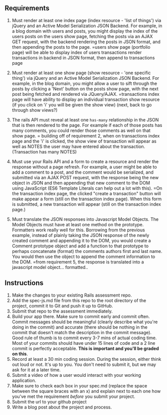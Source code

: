 ## Requirements

 1. Must render at least one index page (index resource - 'list of things') via jQuery and an Active Model Serialization JSON Backend. For example, in a blog domain with users and posts, you might display the index of the users posts on the users show page, fetching the posts via an AJAX GET request, with the backend rendering the posts in JSON format, and then appending the posts to the page.
 =users show page (portfolio page) will be able to display index of users transactions
 render transactions in backend in JSON format, then append to transactions page

 2. Must render at least one show page (show resource - 'one specific thing') via jQuery and an Active Model Serialization JSON Backend. For example, in the blog domain, you might allow a user to sift through the posts by clicking a 'Next' button on the posts show page, with the next post being fetched and rendered via JQuery/AJAX.
 =transactions index page will have ability to display an individual transaction show resource (if you click on 'i'
 you will be given the show view) (next, back to go through show views?)

 3. The rails API must reveal at least one `has-many` relationship in the JSON that is then rendered to the page. For example if each of those posts has many comments, you could render those comments as well on that show page.
 = building off of requirement 2, when on transactions index page and the 'i' is clicked, the show view of transaction will appear as well as NOTES the user may have entered about the transaction. (Transaction has many NOTES)

 4. Must use your Rails API and a form to create a resource and render the response without a page refresh. For example, a user might be able to add a comment to a post, and the comment would be serialized, and submitted via an AJAX POST request, with the response being the new object in JSON and then appending that new comment to the DOM using JavaScript (ES6 Template Literals can help out a lot with this).
 =On the transaction index page, the clicked "create a transaction" button will make appear a form (still on the transaction index page). When this form is submitted, a new transaction will appear (still on the transaction index page.)

 6. Must translate the JSON responses into Javascript Model Objects. The Model Objects must have at least one method on the prototype. Formatters work really well for this. Borrowing from the previous example, instead of plainly taking the JSON response of the newly created comment and appending it to the DOM, you would create a Comment prototype object and add a function to that prototype to perhaps concatenate (format) the comments authors first and last name. You would then use the object to append the comment information to the DOM.
=from requirement 5, the response is translated into a javascript model object... formatted..
## Instructions

1. Make the changes to your existing Rails assessment repo.
2. Add the spec-js.md file from this repo to the root directory of the project, commit it to Git and push it up to GitHub.
3. Submit that repo to the assessment immediately.
4. Build your app there. Make sure to commit early and commit often. Commit messages should be meaningful (clearly describe what you're doing in the commit) and accurate (there should be nothing in the commit that doesn't match the description in the commit message). Good rule of thumb is to commit every 3-7 mins of actual coding time. Most of your commits should have under 15 lines of code and a 2 line commit is perfectly acceptable. **This is important and you'll be graded on this**.
6. Record at least a 30 min coding session. During the session, either think out loud or not. It's up to you. You don't need to submit it, but we may ask for it at a later time.
7. Submit a video of how a user would interact with your working application.
8. Make sure to check each box in your spec.md (replace the space between the square braces with an x) and explain next to each one how you've met the requirement *before* you submit your project.
9. Submit the url to your github project
10. Write a blog post about the project and process.